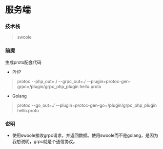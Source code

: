 # 服务端
### 技术栈
> swoole

### 前提
生成proto配套代码
- PHP
> protoc --php_out=./ --grpc_out=./ --plugin=protoc-gen-grpc=/plugin/grpc_php_plugin hello.proto

- Golang
> protoc --go_out=./ --plugin=protoc-gen-go=/plugin/grpc_php_plugin hello.proto

### 说明
- 使用swoole接收grpc请求，并返回数据。使用swoole而不是golang，是因为我想说明，grpc就是个通信协议。
